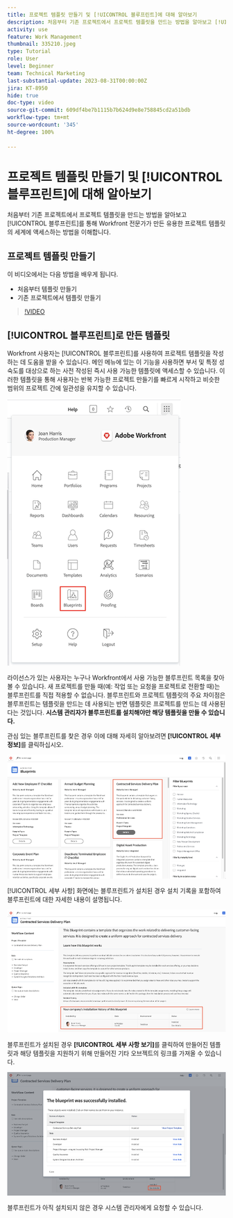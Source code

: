 ```yaml
---
title: 프로젝트 템플릿 만들기 및 [!UICONTROL 블루프린트]에 대해 알아보기
description: 처음부터 기존 프로젝트에서 프로젝트 템플릿을 만드는 방법을 알아보고 [!UICONTROL 블루프린트]를 통해 Workfront 전문가가 만든 유용한 프로젝트 템플릿의 세계에 액세스하는 방법을 이해합니다.
activity: use
feature: Work Management
thumbnail: 335210.jpeg
type: Tutorial
role: User
level: Beginner
team: Technical Marketing
last-substantial-update: 2023-08-31T00:00:00Z
jira: KT-8950
hide: true
doc-type: video
source-git-commit: 609df4be7b1115b7b624d9e8e758845cd2a51bdb
workflow-type: tm+mt
source-wordcount: '345'
ht-degree: 100%

---
```


# 프로젝트 템플릿 만들기 및 [!UICONTROL 블루프린트]에 대해 알아보기

처음부터 기존 프로젝트에서 프로젝트 템플릿을 만드는 방법을 알아보고 [!UICONTROL 블루프린트]를 통해 Workfront 전문가가 만든 유용한 프로젝트 템플릿의 세계에 액세스하는 방법을 이해합니다.

## 프로젝트 템플릿 만들기

이 비디오에서는 다음 방법을 배우게 됩니다.

* 처음부터 템플릿 만들기
* 기존 프로젝트에서 템플릿 만들기

>[!VIDEO](https://video.tv.adobe.com/v/335210/?quality=12&learn=on)

## [!UICONTROL 블루프린트]로 만든 템플릿

Workfront 사용자는 [!UICONTROL 블루프린트]를 사용하여 프로젝트 템플릿을 작성하는 데 도움을 받을 수 있습니다. 메인 메뉴에 있는 이 기능을 사용하면 부서 및 특정 성숙도를 대상으로 하는 사전 작성된 즉시 사용 가능한 템플릿에 액세스할 수 있습니다. 이러한 템플릿을 통해 사용자는 반복 가능한 프로젝트 만들기를 빠르게 시작하고 비슷한 범위의 프로젝트 간에 일관성을 유지할 수 있습니다.

![메인 메뉴의 블루프린트](assets/pt-blueprints-01.png)

라이선스가 있는 사용자는 누구나 Workfront에서 사용 가능한 블루프린트 목록을 찾아볼 수 있습니다. 새 프로젝트를 만들 때(예: 작업 또는 요청을 프로젝트로 전환할 때)는 블루프린트를 직접 적용할 수 없습니다. 블루프린트와 프로젝트 템플릿의 주요 차이점은 블루프린트는 템플릿을 만드는 데 사용되는 반면 템플릿은 프로젝트를 만드는 데 사용된다는 것입니다. **시스템 관리자가 블루프린트를 설치해야만 해당 템플릿을 만들 수 있습니다.**

관심 있는 블루프린트를 찾은 경우 이에 대해 자세히 알아보려면 **[!UICONTROL 세부 정보]**&#x200B;를 클릭하십시오.

![블루프린트 목록](assets/pt-blueprints-02.png)

[!UICONTROL 세부 사항] 화면에는 블루프린트가 설치된 경우 설치 기록을 포함하여 블루프린트에 대한 자세한 내용이 설명됩니다.

![블루프린트 사용에 대한 세부 사항](assets/pt-blueprints-03.png)

블루프린트가 설치된 경우 **[!UICONTROL 세부 사항 보기]**&#x200B;를 클릭하여 만들어진 템플릿과 해당 템플릿을 지원하기 위해 만들어진 기타 오브젝트의 링크를 가져올 수 있습니다.

![블루프린트 설치에 대한 세부 사항](assets/pt-blueprints-04.png)

블루프린트가 아직 설치되지 않은 경우 시스템 관리자에게 요청할 수 있습니다.

